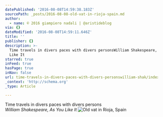 ```yaml
---
datePublished: '2016-08-08T14:59:38.183Z'
sourcePath: _posts/2016-08-08-old-vat-in-rioja-spain.md
author:
  - name: © 2016 giampiero nadali | @aristideblog
via: {}
dateModified: '2016-08-08T14:59:11.646Z'
title: ''
publisher: {}
description: >-
  Time travels in divers paces with divers personsWilliam Shakespeare, As You
  Like It
starred: true
inFeed: true
hasPage: true
inNav: false
url: time-travels-in-divers-paces-with-divers-personswilliam-shak/index.html
_context: 'http://schema.org'
_type: Article

---
```

Time travels in divers paces with divers persons  
_William Shakespeare, As You Like It_
![Old vat in Rioja, Spain](https://the-grid-user-content.s3-us-west-2.amazonaws.com/47c51e54-9943-402e-a289-d585430b0a65.jpg)